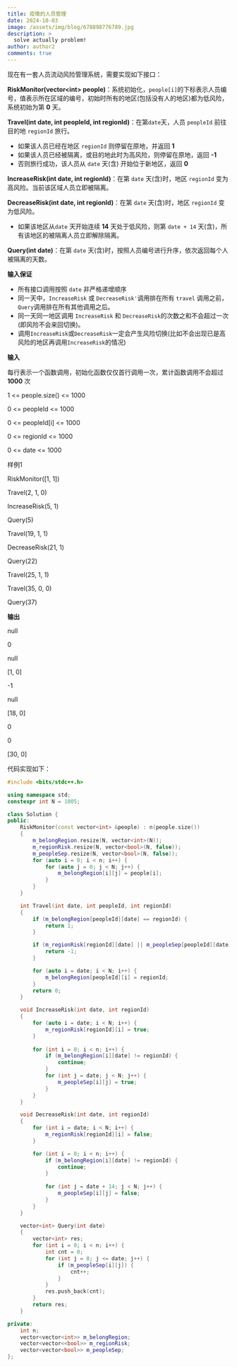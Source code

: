 ```yaml
---
title: 疫情的人员管理
date: 2024-10-03
image: /assets/img/blog/678898776789.jpg
description: >
  solve actually problem!
author: author2
comments: true
---
```


现在有一套人员流动风险管理系统，需要实现如下接口：

**RiskMonitor(vector\<int\> people)**：系统初始化，`people[i]`的下标表示人员编号，值表示所在区域的编号，初始时所有的地区(包括没有人的地区)都为低风险，系统初始为第 **0** 天。

**Travel(int date, int peopleId, int regionId)**：在第`date`天，人员 `peopleId` 前往目的地 `regionId` 旅行。

- 如果该人员已经在地区 `regionId` 则停留在原地，并返回 **1**
- 如果该人员已经被隔离，或目的地此时为高风险，则停留在原地，返回 **-1**
- 否则旅行成功，该人员从 `date` 天(含) 开始位于新地区，返回 **0**

**IncreaseRisk(int date, int regionId)**：在第 `date` 天(含)时，地区 `regionId` 变为高风险。当前该区域人员立即被隔离。

**DecreaseRisk(int date, int regionId)**：在第 `date` 天(含)时，地区 `regionId` 变为低风险。

- 如果该地区从`date` 天开始连续 **14** 天处于低风险，则第 `date + 14` 天(含)，所有该地区的被隔离人员立即解除隔离。

**Query(int date)**：在第 `date` 天(含)时，按照人员编号进行升序，依次返回每个人被隔离的天数。

**输入保证**

- 所有接口调用按照 `date` 非严格递增顺序
- 同一天中，`IncreaseRisk` 或 `DecreaseRisk'`调用排在所有 `travel` 调用之前，`Query`调用排在所有其他调用之后。
- 同一天同一地区调用 `IncreaseRisk` 和 `DecreaseRisk`的次数之和不会超过一次(即风险不会来回切换)。
- 调用`IncreaseRisk`或`DecreaseRisk`一定会产生风险切换(比如不会出现已是高风险的地区再调用`IncreaseRisk`的情况)

**输入**

每行表示一个函数调用，初始化函数仅仅首行调用一次，累计函数调用不会超过 **1000** 次

<p>1 <= people.size() <= 1000</p><p>0 <= peopleId <= 1000</p><p>0 <= peopleId[i] <= 1000</p>

<p>0 <= regionId <= 1000</p><p>0 <= date <= 1000</p>

样例1

RiskMonitor([1, 1])

Travel(2, 1, 0)

IncreaseRisk(5, 1)

Query(5)

Travel(19, 1, 1)

DecreaseRisk(21, 1)

Query(22)

Travel(25, 1, 1)

Travel(35, 0, 0)

Query(37)

**输出**

null

0

null

[1, 0]

-1

null

[18, 0]

0

0

[30, 0]

代码实现如下：

```c++
#include <bits/stdc++.h>

using namespace std;
constexpr int N = 1005;

class Solution {
public:
	RiskMonitor(const vector<int> &people) : n(people.size())
    {
        m_belongRegion.resize(N, vector<int>(N));
        m_regionRisk.resize(N, vector<bool>(N, false));
        m_peopleSep.resize(N, vector<bool>(N, false));
        for (auto i = 0; i < n; i++) {
            for (auto j = 0; j < N; j++) {
                m_belongRegion[i][j] = people[i];
            }
        }
    }

    int Travel(int date, int peopleId, int regionId)
    {
        if (m_belongRegion[peopleId][date] == regionId) {
            return 1;
        }

        if (m_regionRisk[regionId][date] || m_peopleSep[peopleId][date]) {
            return -1;
        }

        for (auto i = date; i < N; i++) {
        	m_belongRegion[peopleId][i] = regionId;
        }
        return 0;
    }

    void IncreaseRisk(int date, int regionId)
    {
        for (auto i = date; i < N; i++) {
            m_regionRisk[regionId][i] = true;
        }
        
        for (int i = 0; i < n; i++) {
        	if (m_belongRegion[i][date] != regionId) {
                continue;
            }
            for (int j = date; j < N; j++) {
                m_peopleSep[i][j] = true;
            }
        }
    }

    void DecreaseRisk(int date, int regionId)
    {
		for (int i = date; i < N; i++) {
            m_regionRisk[regionId][i] = false;
        }

        for (int i = 0; i < n; i++) {
            if (m_belongRegion[i][date] != regionId) {
                continue;
            }
            
            for (int j = date + 14; j < N; j++) {
                m_peopleSep[i][j] = false;
            }
        }
    }

    vector<int> Query(int date)
    {
        vector<int> res;
        for (int i = 0; i < n; i++) {
            int cnt = 0;
            for (int j = 0; j <= date; j++) {
                if (m_peopleSep[i][j]) {
                    cnt++;
                }
            }
            res.push_back(cnt);
        }
        return res;
    }

private:
    int n;
    vector<vector<int>> m_belongRegion;
    vector<vector<<bool>> m_regionRisk;
    vector<vector<bool>> m_peopleSep;
};
```

